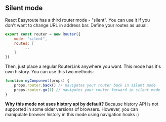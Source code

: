 ## Silent mode

React Easyroute has a third router mode - "silent". 
You can use it if you don't want to change URL in 
address bar. Define your routes as usual:
```javascript
export const router = new Router({
    mode: "silent",
    routes: [
        ...
    ]
})
```
Then, just place a regular RouterLink anywhere you 
want. 
This mode has it's own history. You can use this two 
methods:
```jsx
function myComponent(props) {
    props.router.back() // navigates your router back in silent mode
    props.router.go(1) // navigates your router forward in silent mode
}
```
**Why this mode not uses history api by default?**
Because history API is not supported in some older 
versions of browsers. However, you can manipulate 
browser history in this mode using navigation hooks :)